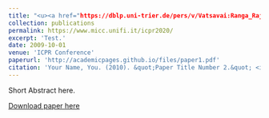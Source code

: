 ```yaml
---
title: "<u><a href="https://dblp.uni-trier.de/pers/v/Vatsavai:Ranga_Raju.html">ICPR 2020</a>,</u>"
collection: publications
permalink: https://www.micc.unifi.it/icpr2020/
excerpt: 'Test.'
date: 2009-10-01
venue: 'ICPR Conference'
paperurl: 'http://academicpages.github.io/files/paper1.pdf'
citation: 'Your Name, You. (2010). &quot;Paper Title Number 2.&quot; <i>Journal 1</i>. 1(2).'
---
```

Short Abstract here.

[Download paper here](http://academicpages.github.io/files/paper1.pdf)

